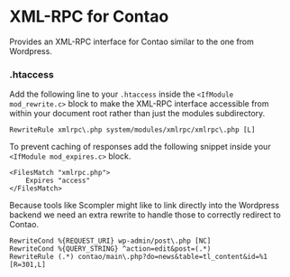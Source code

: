 # XML-RPC for Contao

Provides an XML-RPC interface for Contao similar to the one from Wordpress.

### .htaccess
Add the following line to your `.htaccess` inside the `<IfModule mod_rewrite.c>` block to make the XML-RPC interface accessible from within your document root rather than just the modules subdirectory.
```
RewriteRule xmlrpc\.php system/modules/xmlrpc/xmlrpc\.php [L]
```
To prevent caching of responses add the following snippet inside your `<IfModule mod_expires.c>` block.
```
<FilesMatch "xmlrpc.php">
    Expires "access"
</FilesMatch>
```
Because tools like Scompler might like to link directly into the Wordpress backend
we need an extra rewrite to handle those to correctly redirect to Contao.
```
RewriteCond %{REQUEST_URI} wp-admin/post\.php [NC]
RewriteCond %{QUERY_STRING} ^action=edit&post=(.*)
RewriteRule (.*) contao/main\.php?do=news&table=tl_content&id=%1 [R=301,L]
```